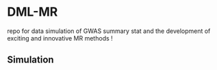# DML-MR
repo for data simulation of GWAS summary stat and the development of exciting and innovative MR methods !

## Simulation 
